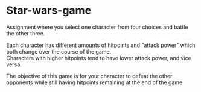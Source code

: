 # Star-wars-game

Assignment where you select one character from four choices and battle the other three. 

Each character has different amounts of hitpoints and "attack power" which both change over the course of the game.  
Characters with higher hitpoints tend to have lower attack power, and vice versa.

The objective of this game is for your character to defeat the other opponents while still having hitpoints remaining at the
end of the game.  
